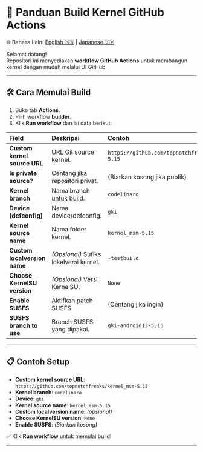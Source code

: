 # 🚀 Panduan Build Kernel GitHub Actions

🌐 Bahasa Lain: [English 🇬🇧](README.md) | [Japanese 🇯🇵](README_jp.md)

Selamat datang!  
Repositori ini menyediakan **workflow GitHub Actions** untuk membangun kernel dengan mudah melalui UI GitHub.

---

## 🛠 Cara Memulai Build

1. Buka tab **Actions**.
2. Pilih workflow **builder**.
3. Klik **Run workflow** dan isi data berikut:

| Field | Deskripsi | Contoh |
|:------|:----------|:-------|
| **Custom kernel source URL** | URL Git source kernel. | `https://github.com/topnotchfreaks/kernel_msm-5.15` |
| **Is private source?** | Centang jika repositori privat. | (Biarkan kosong jika publik) |
| **Kernel branch** | Nama branch untuk build. | `codelinaro` |
| **Device (defconfig)** | Nama device/defconfig. | `gki` |
| **Kernel source name** | Nama folder kernel. | `kernel_msm-5.15` |
| **Custom localversion name** | *(Opsional)* Sufiks lokalversi kernel. | `-testbuild` |
| **Choose KernelSU version** | *(Opsional)* Versi KernelSU. | `None` |
| **Enable SUSFS** | Aktifkan patch SUSFS. | (Centang jika ingin) |
| **SUSFS branch to use** | Branch SUSFS yang dipakai. | `gki-android13-5.15` |

---

## 📋 Contoh Setup

- **Custom kernel source URL**: `https://github.com/topnotchfreaks/kernel_msm-5.15`
- **Kernel branch**: `codelinaro`
- **Device**: `gki`
- **Kernel source name**: `kernel_msm-5.15`
- **Custom localversion name**: *(opsional)*
- **Choose KernelSU version**: `None`
- **Enable SUSFS**: *(Biarkan kosong)*

✅ Klik **Run workflow** untuk memulai build!

---
